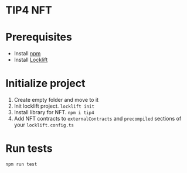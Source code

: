 # TIP4 NFT

# Prerequisites

- Install [npm](https://www.npmjs.com/)
- Install [Locklift](https://github.com/broxus/locklift.git)


# Initialize project

1. Create empty folder and move to it
2. Init locklift project. ```locklift init```
3. Install library for NFT. ```npm i tip4```
4. Add NFT contracts to `externalContracts` and `precompiled` sections of your `locklift.config.ts`

# Run tests
```npm run test```


